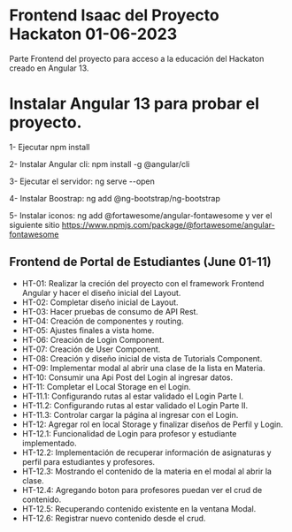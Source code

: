 # Frontend Isaac del Proyecto Hackaton 01-06-2023

Parte Frontend del proyecto para acceso a la educación del Hackaton creado en Angular 13.

# Instalar Angular 13 para probar el proyecto.

1- Ejecutar npm install

2- Instalar Angular cli: npm install -g @angular/cli

3- Ejecutar el servidor: ng serve --open

4- Instalar Boostrap: ng add @ng-bootstrap/ng-bootstrap

5- Instalar iconos: ng add @fortawesome/angular-fontawesome y ver el siguiente sitio https://www.npmjs.com/package/@fortawesome/angular-fontawesome

## Frontend de Portal de Estudiantes (June 01-11)

- HT-01: Realizar la creción del proyecto con el framework Frontend Angular y hacer el diseño inicial del Layout.
- HT-02: Completar diseño inicial de Layout.
- HT-03: Hacer pruebas de consumo de API Rest.
- HT-04: Creación de componentes y routing.
- HT-05: Ajustes finales a vista home.
- HT-06: Creación de Login Component.
- HT-07: Creación de User Component.
- HT-08: Creación y diseño inicial de vista de Tutorials Component.
- HT-09: Implementar modal al abrir una clase de la lista en Materia.
- HT-10: Consumir una Api Post del Login al ingresar datos.
- HT-11: Completar el Local Storage en el Login.
- HT-11.1: Configurando rutas al estar validado el Login Parte I.
- HT-11.2: Configurando rutas al estar validado el Login Parte II.
- HT-11.3: Controlar cargar la página al ingresar con el Login.
- HT-12: Agregar rol en local Storage y finalizar diseños de Perfil y Login.
- HT-12.1: Funcionalidad de Login para profesor y estudiante implementado.
- HT-12.2: Implementación de recuperar información de asignaturas y perfil para estudiantes y profesores.
- HT-12.3: Mostrando el contenido de la materia en el modal al abrir la clase.
- HT-12.4: Agregando boton para profesores puedan ver el crud de contenido.
- HT-12.5: Recuperando contenido existente en la ventana Modal.
- HT-12.6: Registrar nuevo contenido desde el crud.
